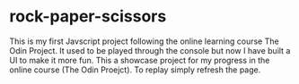 # rock-paper-scissors
This is my first Javscript project following the online learning course The Odin Project. It used to be played through the console but now I have built a UI to make it more fun. This a showcase project for my progress in the online course (The Odin Proejct). To replay simply refresh the page.